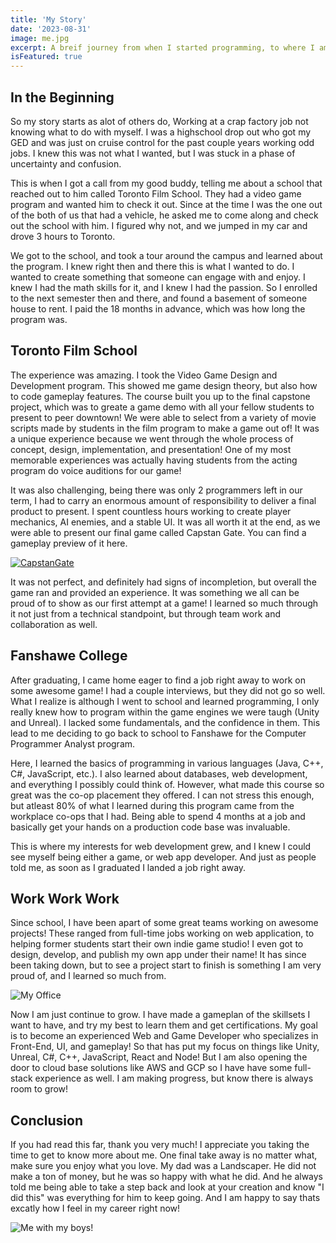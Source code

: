 ```yaml
---
title: 'My Story'
date: '2023-08-31'
image: me.jpg
excerpt: A breif journey from when I started programming, to where I am today in my career.
isFeatured: true
---
```


## In the Beginning

So my story starts as alot of others do, Working at a crap factory job not knowing what to do with myself.
I was a highschool drop out who got my GED and was just on cruise control for the past couple years working odd jobs.
I knew this was not what I wanted, but I was stuck in a phase of uncertainty and confusion.

This is when I got a call from my good buddy, telling me about a school that reached out to him called Toronto Film School. They
had a video game program and wanted him to check it out. Since at the time I was the one out of the both of us that had a vehicle, he asked me to
come along and check out the school with him. I figured why not, and we jumped in my car and drove 3 hours to Toronto.

We got to the school, and took a tour around the campus and learned about the program. I knew right then and there this is what I wanted to do. I wanted to
create something that someone can engage with and enjoy. I knew I had the math skills for it, and I knew I had the passion. So I enrolled to the next semester then and there, and found a basement of someone house to rent. I paid the 18 months in advance, which was how long the program was.

## Toronto Film School

The experience was amazing. I took the Video Game Design and Development program. This showed me game design theory, but also how to code gameplay features. The course built you up to the final capstone project, which was to greate a game demo with all your fellow students to present to peer downtown! We were able to select from a variety of movie scripts made by students in the film program to make a game out of! It was a unique experience because we went through the whole process of concept, design, implementation, and presentation! One of my most memorable experiences was actually having students from the acting program do voice auditions for our game!

It was also challenging, being there was only 2 programmers left in our term, I had to carry an enormous amount of responsibility to deliver a final product to present. I spent countless hours working to create player mechanics, AI enemies, and a stable UI. It was all worth it at the end, as we were able to present our final game called Capstan Gate. You can find a gameplay preview of it here.

[![CapstanGate](https://img.youtube.com/vi/ML6IaVAjkMs/0.jpg)](https://www.youtube.com/watch?v=ML6IaVAjkMs&t=4s 'Capstan Gate')

It was not perfect, and definitely had signs of incompletion, but overall the game ran and provided an experience. It was something we all can be proud of to show as our first attempt at a game! I learned so much through it not just from a technical standpoint, but through team work and collaboration as well.

## Fanshawe College

After graduating, I came home eager to find a job right away to work on some awesome game! I had a couple interviews, but they did not go so well. What I realize is although I went to school and learned programming, I only really knew how to program within the game engines we were taugh (Unity and Unreal). I lacked some fundamentals, and the confidence in them. This lead to me deciding to go back to school to Fanshawe for the Computer Programmer Analyst program.

Here, I learned the basics of programming in various languages (Java, C++, C#, JavaScript, etc.). I also learned about databases, web development, and everything I possibly could think of. However, what made this course so great was the co-op placement they offered. I can not stress this enough, but atleast 80% of what I learned during this program came from the workplace co-ops that I had. Being able to spend 4 months at a job and basically get your hands on a production code base was invaluable.

This is where my interests for web development grew, and I knew I could see myself being either a game, or web app developer. And just as people told me, as soon as I graduated I landed a job right away.

## Work Work Work

Since school, I have been apart of some great teams working on awesome projects! These ranged from full-time jobs working on web application, to helping former students start their own indie game studio! I even got to design, develop, and publish my own app under their name! It has since been taking down, but to see a project start to finish is something I am very proud of, and I learned so much from.

![My Office](office.jpg)

Now I am just continue to grow. I have made a gameplan of the skillsets I want to have, and try my best to learn them and get certifications. My goal is to become an experienced Web and Game Developer who specializes in Front-End, UI, and gameplay! So that has put my focus on things like Unity, Unreal, C#, C++, JavaScript, React and Node! But I am also opening the door to cloud base solutions like AWS and GCP so I have have some full-stack experience as well. I am making progress, but know there is always room to grow!

## Conclusion

If you had read this far, thank you very much! I appreciate you taking the time to get to know more about me. One final take away is no matter what, make sure you enjoy what you love. My dad was a Landscaper. He did not make a ton of money, but he was so happy with what he did. And he always told me being able to take a step back and look at your creation and know "I did this" was everything for him to keep going. And I am happy to say thats excatly how I feel in my career right now!

![Me with my boys!](mewithpups.jpg)
